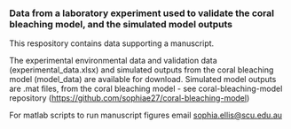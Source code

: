 ### Data from a laboratory experiment used to validate the coral bleaching model, and the simulated model outputs

This respository contains data supporting a manuscript. 

The experimental environmental data and validation data (experimental_data.xlsx) and simulated outputs from the coral bleaching model (model_data) are available for download.
Simulated model outputs are .mat files, from the coral bleaching model - see coral-bleaching-model repository (https://github.com/sophiae27/coral-bleaching-model)

For matlab scripts to run manuscript figures email sophia.ellis@scu.edu.au
